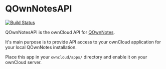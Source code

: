 # QOwnNotesAPI
[![Build Status](https://travis-ci.org/pbek/qownnotesapi.svg?branch=develop)](https://travis-ci.org/pbek/qownnotesapi)
<!--
[![Code Climate](https://codeclimate.com/github/pbek/qownnotesapi/badges/gpa.svg)](https://codeclimate.com/github/pbek/qownnotesapi)
[![Test Coverage](https://codeclimate.com/github/pbek/qownnotesapi/badges/coverage.svg)](https://codeclimate.com/github/pbek/qownnotesapi/coverage)
[![SensioLabsInsight](https://insight.sensiolabs.com/projects/04f33cd9-67b9-4a88-92d0-0c98944d1a8f/mini.png)](https://insight.sensiolabs.com/projects/04f33cd9-67b9-4a88-92d0-0c98944d1a8f)
-->

QOwnNotesAPI is the ownCloud API for [QOwnNotes](http://www.qownnotes.org).

It's main purpose is to provide API access to your ownCloud application for your local QOwnNotes installation.  

Place this app in your `owncloud/apps/` directory and enable it on your ownCloud server.
